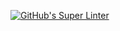 [![GitHub's Super Linter](https://github.com/ICS2O-Programming-Joseph-K/Unit5-03-PHP-Factorial/workflows/GitHub's%20Super%20Linter/badge.svg)](https://github.com/ICS2O-Programming-Joseph-K/Unit5-03-PHP-Factorial/actions)